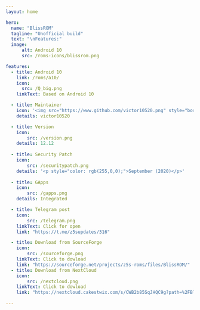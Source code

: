 ```yaml
---
layout: home

hero:
  name: "BlissROM"
  tagline: "Unofficial build"
  text: "\nFeatures:"
  image: 
      alt: Android 10
      src: /roms-icons/blissrom.png

features:
  - title: Android 10
    link: /roms/a10/
    icon: 
      src: /Q_big.png
    linkText: Based on Android 10

  - title: Maintainer
    icon: '<img src="https://www.github.com/victor10520.png" style="border-radius: 10%;"/>'
    details: victor10520

  - title: Version
    icon: 
        src: /version.png
    details: 12.12
  
  - title: Security Patch
    icon: 
        src: /securitypatch.png
    details: '<p style="color: rgb(255,0,0);">September (2020)</p>'
  
  - title: GApps
    icon: 
        src: /gapps.png
    details: Integrated

  - title: Telegram post
    icon: 
        src: /telegram.png
    linkText: Click for open
    link: "https://t.me/z5supdates/316"

  - title: Download from SourceForge
    icon: 
        src: /sourceforge.png
    linkText: Click to dowload
    link: "https://sourceforge.net/projects/z5s-roms/files/BlissROM/"
  - title: Download from NextCloud
    icon: 
        src: /nextcloud.png
    linkText: Click to dowload
    link: "https://nextcloud.cakestwix.com/s/CWB2b85SqJHQC9g?path=%2FBlissROM"

---
```





